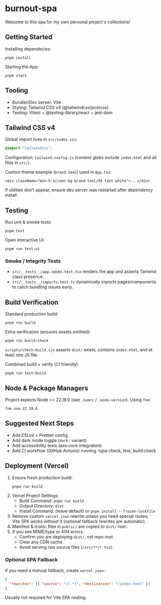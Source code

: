 # burnout-spa

Welcome to this spa for my own personal project's collections!

## Getting Started

Installing dependecies:

```
pnpm install
```

Starting the App:

```
pnpm start
```

## Tooling

- Bundler/Dev server: Vite
- Styling: Tailwind CSS v4 (@tailwindcss/postcss)
- Testing: Vitest + @testing-library/react + jest-dom

## Tailwind CSS v4

Global import lives in `src/index.css`:

```css
@import "tailwindcss";
```

Configuration: `tailwind.config.js` (content globs include `index.html` and all files in `src/`).

Custom theme example (`brand.teal`) used in `App.tsx`:

```tsx
<div className="min-h-screen bg-brand-teal/95 text-white">...</div>
```

If utilities don’t appear, ensure dev server was restarted after dependency install.

## Testing

Run unit & smoke tests:

```
pnpm test
```

Open interactive UI:

```
pnpm run test:ui
```

### Smoke / Integrity Tests

- `src/__tests__/app.smoke.test.tsx` renders the app and asserts Tailwind class presence.
- `src/__tests__/imports.test.ts` dynamically imports pages/components to catch bundling issues early.

## Build Verification

Standard production build:

```
pnpm run build
```

Extra verification (ensures assets emitted):

```
pnpm run build:check
```

`scripts/check-build.cjs` asserts `dist/` exists, contains `index.html`, and at least one JS file.

Combined build + verify (CI friendly):

```
pnpm run test:build
```

## Node & Package Managers

Project expects Node >= 22.19.0 (see `.nvmrc` / `.node-version`). Using `fnm`:

```
fnm use 22.19.0
```

## Suggested Next Steps

- Add ESLint + Prettier config
- Add dark mode toggle (`dark:` variant)
- Add accessibility tests (axe-core integration)
- Add CI workflow (GitHub Actions) running: type check, test, build:check

## Deployment (Vercel)

1. Ensure fresh production build:
   ```bash
   pnpm run build
   ```
2. Vercel Project Settings:
   - Build Command: `pnpm run build`
   - Output Directory: `dist`
   - Install Command: (leave default) or `pnpm install --frozen-lockfile`
3. Remove custom `vercel.json` rewrite unless you need special routes; Vite SPA works without it (optional fallback rewrites are automatic).
4. Manifest & icons: files in `public/` are copied to `dist/` root.
5. If you see MIME/type or 404 errors:
   - Confirm you are deploying `dist/`, not repo root.
   - Clear any CDN cache.
   - Avoid serving raw source files (`/src/**/*.tsx`).

### Optional SPA Fallback

If you need a manual fallback, create `vercel.json`:

```json
{
  "rewrites": [{ "source": "/(.*)", "destination": "/index.html" }]
}
```

Usually not required for Vite SPA routing.
